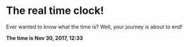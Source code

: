 # The real time clock!

Ever wanted to know what the time is? Well, your journey is about to end!

**The time is Nov 30, 2017, 12:33**